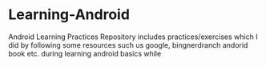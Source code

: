 # Learning-Android
Android Learning Practices
Repository includes practices/exercises which I did by following some resources such us google, bingnerdranch andorid book etc. during learning android basics while
